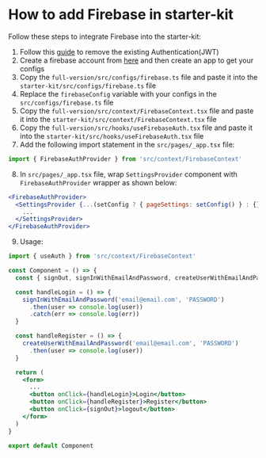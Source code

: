 # How to add Firebase in starter-kit

Follow these steps to integrate Firebase into the starter-kit:

1. Follow this [guide](http://localhost:8080/guide/development/authentication.html#how-to-remove-authentication) to remove the existing Authentication(JWT)
2. Create a firebase account from [here](https://firebase.google.com/) and then create an app to get your configs
3. Copy the `full-version/src/configs/firebase.ts` file and paste it into the `starter-kit/src/configs/firebase.ts` file
4. Replace the `firebaseConfig` variable with your configs in the `src/configs/firebase.ts` file
5. Copy the `full-version/src/context/FirebaseContext.tsx` file and paste it into the `starter-kit/src/context/FirebaseContext.tsx` file
6. Copy the `full-version/src/hooks/useFirebaseAuth.tsx` file and paste it into the `starter-kit/src/hooks/useFirebaseAuth.tsx` file
7. Add the following import statement in the `src/pages/_app.tsx` file:

```jsx
import { FirebaseAuthProvider } from 'src/context/FirebaseContext'
```

8. In `src/pages/_app.tsx` file, wrap `SettingsProvider` component with `FirebaseAuthProvider` wrapper as shown below:

```jsx
<FirebaseAuthProvider>
  <SettingsProvider {...(setConfig ? { pageSettings: setConfig() } : {})}>
    ...
  </SettingsProvider>
</FirebaseAuthProvider>
```

9. Usage:

```jsx
import { useAuth } from 'src/context/FirebaseContext'

const Component = () => {
  const { signOut, signInWithEmailAndPassword, createUserWithEmailAndPassword } = useAuth()

  const handleLogin = () => {
    signInWithEmailAndPassword('email@email.com', 'PASSWORD')
      .then(user => console.log(user))
      .catch(err => console.log(err))
  }

  const handleRegister = () => {
    createUserWithEmailAndPassword('email@email.com', 'PASSWORD')
      .then(user => console.log(user))
  }

  return (
    <form>
      ...
      <button onClick={handleLogin}>Login</button>
      <button onClick={handleRegister}>Register</button>
      <button onClick={signOut}>logout</button>
    </form>
  )
}

export default Component
```
